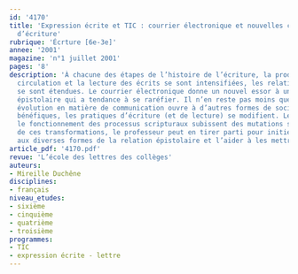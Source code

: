 ```yaml
---
id: '4170'
title: 'Expression écrite et TIC : courrier électronique et nouvelles conditions
  d’écriture'
rubrique: 'Écrture [6e-3e]'
annee: '2001'
magazine: 'n°1 juillet 2001'
pages: '8'
description: 'À chacune des étapes de l’histoire de l’écriture, la production, la
  circulation et la lecture des écrits se sont intensifiées, les relations humaines
  se sont étendues. Le courrier électronique donne un nouvel essor à une correspondance
  épistolaire qui a tendance à se raréfier. Il n’en reste pas moins que, si la dernière
  évolution en matière de communication ouvre à d’autres formes de sociabilité, très
  bénéfiques, les pratiques d’écriture (et de lecture) se modifient. Le statut et
  le fonctionnement des processus scripturaux subissent des mutations sensibles. Conscient
  de ces transformations, le professeur peut en tirer parti pour initier sa classe
  aux diverses formes de la relation épistolaire et l’aider à les mettre en œuvre.'
article_pdf: '4170.pdf'
revue: 'L’école des lettres des collèges'
auteurs:
- Mireille Duchêne
disciplines:
- français
niveau_etudes:
- sixième
- cinquième
- quatrième
- troisième
programmes:
- TIC
- expression écrite - lettre
---
```

